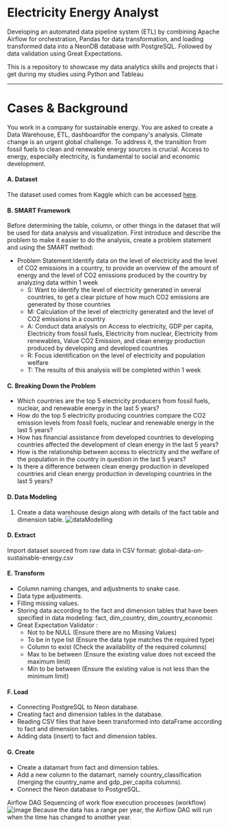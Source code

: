 # Electricity Energy Analyst

Developing an automated data pipeline system (ETL) by combining Apache Airflow for orchestration, Pandas for data transformation, and loading transformed data into a NeonDB database with PostgreSQL. Followed by data validation using Great Expectations.

This is a repository to showcase my data analytics skills and projects that i get during my studies using Python and Tableau

---

# Cases & Background
You work in a company for sustainable energy. You are asked to create a Data Warehouse, ETL, dashboardfor the company's analysis. Climate change is an urgent global challenge. To address it, the transition from fossil fuels to clean and renewable energy sources is crucial. Access to energy, especially electricity, is fundamental to social and economic development.

#### A. Dataset
The dataset used comes from Kaggle which can be accessed [here](https://www.kaggle.com/datasets/anshtanwar/global-data-on-sustainable-energy).

#### B. SMART Framework
Before determining the table, column, or other things in the dataset that will be used for data analysis and visualization. First introduce and describe the problem to make it easier to do the analysis, create a problem statement and using the SMART method:
  - Problem Statement:Identify data on the level of electricity and the level of CO2 emissions in a country, to provide an overview of the amount of energy and the level of CO2 emissions produced by the country by analyzing data within 1 week
      + S: Want to identify the level of electricity generated in several countries, to get a clear picture of how much CO2 emissions are generated by those countries
      + M: Calculation of the level of electricity generated and the level of CO2 emissions in a country
      + A: Conduct data analysis on Access to electricity, GDP per capita, Electricity from fossil fuels, Electricity from nuclear, Electricity from renewables, Value CO2 Emission, and clean energy production produced by developing and developed countries
      + R: Focus identification on the level of electricity and population welfare
      + T: The results of this analysis will be completed within 1 week

#### C. Breaking Down the Problem
  - Which countries are the top 5 electricity producers from fossil fuels, nuclear, and renewable energy in the last 5 years?
  - How do the top 5 electricity producing countries compare the CO2 emission levels from fossil fuels, nuclear and renewable energy in the last 5 years?
  - How has financial assistance from developed countries to developing countries affected the development of clean energy in the last 5 years?
  - How is the relationship between access to electricity and the welfare of the population in the country in question in the last 5 years?
  - Is there a difference between clean energy production in developed countries and clean energy production in developing countries in the last 5 years?


#### D. Data Modeling
1. Create a data warehouse design along with details of the fact table and dimension table.
![dataModelling](https://github.com/user-attachments/assets/540c540a-65d2-4e2b-9968-f8a557e57d52)

#### D. Extract
Import dataset sourced from raw data in CSV format: global-data-on-sustainable-energy.csv

#### E. Transform
  - Column naming changes, and adjustments to snake case.
  - Data type adjustments.
  - Filling missing values.
  - Storing data according to the fact and dimension tables that have been specified in data modeling: fact, dim_country, dim_country_economic
  - Great Expectation
    Validator :
    - Not to be NULL (Ensure there are no Missing Values)
    - To be in type list (Ensure the data type matches the required type)
    - Column to exist (Check the availability of the required columns)
    - Max to be between (Ensure the existing value does not exceed the maximum limit)
    - Min to be between (Ensure the existing value is not less than the minimum limit)

#### F. Load
  - Connecting PostgreSQL to Neon database.
  - Creating fact and dimension tables in the database.
  - Reading CSV files that have been transformed into dataFrame according to fact and dimension tables.
  - Adding data (insert) to fact and dimension tables.

#### G. Create
  - Create a datamart from fact and dimension tables.
  - Add a new column to the datamart, namely country_classification (merging the country_name and gdp_per_capita columns).
  - Connect the Neon database to PostgreSQL.

Airflow DAG
Sequencing of work flow execution processes (workflow)
![image](https://github.com/user-attachments/assets/d749931d-bfe6-4ebe-b560-adee4f6fe34e)
Because the data has a range per year, the Airflow DAG will run when the time has changed to another year.
